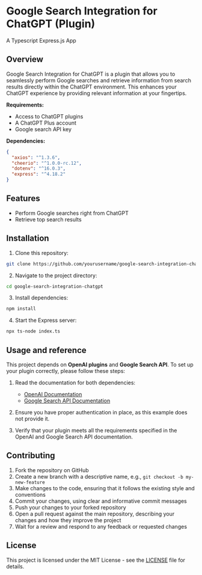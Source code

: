 # Google Search Integration for ChatGPT (Plugin)

A Typescript Express.js App

## Overview

Google Search Integration for ChatGPT is a plugin that allows you to seamlessly perform Google searches and retrieve information from search results directly within the ChatGPT environment. This enhances your ChatGPT experience by providing relevant information at your fingertips.

**Requirements:**

- Access to ChatGPT plugins
- A ChatGPT Plus account
- Google search API key

**Dependencies:**

```json
{
  "axios": "^1.3.6",
  "cheerio": "^1.0.0-rc.12",
  "dotenv": "^16.0.3",
  "express": "^4.18.2"
}
```

## Features

- Perform Google searches right from ChatGPT
- Retrieve top search results

## Installation

1. Clone this repository:

```bash
git clone https://github.com/yourusername/google-search-integration-chatgpt.git
```

2. Navigate to the project directory:

```bash
cd google-search-integration-chatgpt
```

3. Install dependencies:

```bash
npm install
```

4. Start the Express server:

```bash
npx ts-node index.ts
```

## Usage and reference

This project depends on **OpenAI plugins** and **Google Search API**. To set up your plugin correctly, please follow these steps:

1. Read the documentation for both dependencies:
   - [OpenAI Documentation](https://platform.openai.com/docs/plugins/introduction)
   - [Google Search API Documentation](https://developers.google.com/custom-search/v1/introduction)

2. Ensure you have proper authentication in place, as this example does not provide it.

3. Verify that your plugin meets all the requirements specified in the OpenAI and Google Search API documentation.



## Contributing

1. Fork the repository on GitHub
2. Create a new branch with a descriptive name, e.g., `git checkout -b my-new-feature`
3. Make changes to the code, ensuring that it follows the existing style and conventions
4. Commit your changes, using clear and informative commit messages
5. Push your changes to your forked repository
6. Open a pull request against the main repository, describing your changes and how they improve the project
7. Wait for a review and respond to any feedback or requested changes

## License

This project is licensed under the MIT License - see the [LICENSE](LICENSE) file for details.